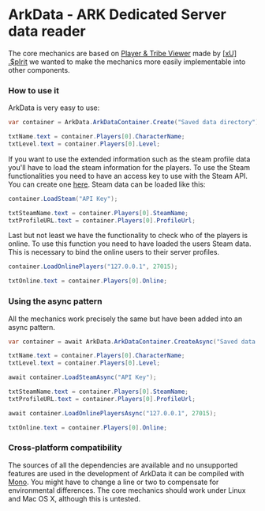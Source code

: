 # ArkData - ARK Dedicated Server data reader



The core mechanics are based on <a href="http://steamcommunity.com/app/346110/discussions/0/594821545173979380/">Player & Tribe Viewer</a> made by <a href="http://steamcommunity.com/id/cssjunky">[xU] .$pIrit</a>
we wanted to make the mechanics more easily implementable into other components.

<h3>How to use it</h3>

ArkData is very easy to use:

```C#
var container = ArkData.ArkDataContainer.Create("Saved data directory");

txtName.text = container.Players[0].CharacterName;
txtLevel.text = container.Players[0].Level;
```

If you want to use the extended information such as the steam profile data you'll have to load the steam information for the players.
To use the Steam functionalities you need to have an access key to use with the Steam API. You can create one <a href="http://steamcommunity.com/dev/apikey">here</a>.
Steam data can be loaded like this:

```C#
container.LoadSteam("API Key");

txtSteamName.text = container.Players[0].SteamName;
txtProfileURL.text = container.Players[0].ProfileUrl;
```

Last but not least we have the functionality to check who of the players is online. To use this function you need to have loaded the users Steam data. This is necessary to bind the online users to their server profiles.

```C#
container.LoadOnlinePlayers("127.0.0.1", 27015);

txtOnline.text = container.Players[0].Online;
```

<h3>Using the async pattern</h3>

All the mechanics work precisely the same but have been added into an async pattern.

```C#
var container = await ArkData.ArkDataContainer.CreateAsync("Saved data directory");

txtName.text = container.Players[0].CharacterName;
txtLevel.text = container.Players[0].Level;

await container.LoadSteamAsync("API Key");

txtSteamName.text = container.Players[0].SteamName;
txtProfileURL.text = container.Players[0].ProfileUrl;

await container.LoadOnlinePlayersAsync("127.0.0.1", 27015);

txtOnline.text = container.Players[0].Online;
```
<h3>Cross-platform compatibility</h3>

The sources of all the dependencies are available and no unsupported features are used in the development of ArkData it can be compiled with <a href="http://www.mono-project.com/docs/about-mono/languages/csharp/">Mono</a>. You might have to change a line or two to compensate for environmental differences. The core mechanics should work under Linux and Mac OS X, although this is untested.
